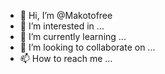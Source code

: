 - 👋 Hi, I’m @Makotofree
- 👀 I’m interested in ...
- 🌱 I’m currently learning ...
- 💞️ I’m looking to collaborate on ...
- 📫 How to reach me ...

<!---
Makotofree/Makotofree is a ✨ special ✨ repository because its `README.md` (this file) appears on your GitHub profile.
You can click the Preview link to take a look at your changes.
--->
